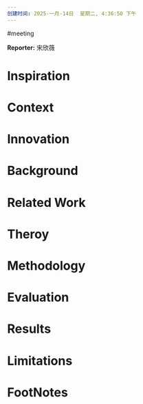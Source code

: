 ```yaml
---
创建时间: 2025-一月-14日  星期二, 4:36:50 下午
---
```

#meeting 

**Reporter:**  宋欣薇

# Inspiration


# Context



# Innovation



# Background



# Related Work



# Theroy



# Methodology



# Evaluation



# Results



# Limitations



# FootNotes
